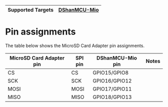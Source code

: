 | Supported Targets | [DShanMCU-Mio](https://forums.100ask.net/c/esp/esp32s3/50) |
| ----------------- | ------------ |

# Pin assignments

The table below shows the MicroSD Card Adapter pin assignments.

MicroSD Card Adapter pin | SPI pin | DShanMCU-Mio pin     |  Notes
-------------------------|---------|----------------------|-------------
 CS                      | CS      | GPIO15/GPIO8         |
 SCK                     | SCK     | GPIO16/GPIO12        |
 MOSI                    | MOSI    | GPIO17/GPIO11        |
 MISO                    | MISO    | GPIO18/GPIO13        |

